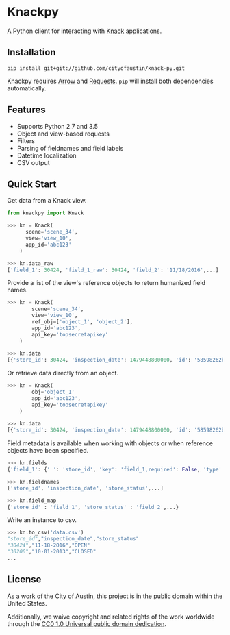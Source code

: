 # Knackpy 

A Python client for interacting with [Knack](http://knack.com) applications.

## Installation

```
pip install git+git://github.com/cityofaustin/knack-py.git
```

Knackpy requires [Arrow](http://arrow.readthedocs.io/en/latest/) and [Requests](http://docs.python-requests.org/en/master/). ```pip``` will install both dependencies automatically.

## Features
- Supports Python 2.7 and 3.5
- Object and view-based requests
- Filters
- Parsing of fieldnames and field labels
- Datetime localization
- CSV output

## Quick Start

Get data from a Knack view.

```python
from knackpy import Knack

>>> kn = Knack(
      scene='scene_34',
      view='view_10',
      app_id='abc123'
    )

>>> kn.data_raw
['field_1': 30424, 'field_1_raw': 30424, 'field_2': '11/18/2016',...]

```

Provide a list of the view's reference objects to return humanized field names.

```python
>>> kn = Knack(
        scene='scene_34',
        view='view_10',
        ref_obj=['object_1', 'object_2'],
        app_id='abc123',
        api_key='topsecretapikey'
    )
 
>>> kn.data
[{'store_id': 30424, 'inspection_date': 1479448800000, 'id': '58598262bcb3437b51194040'},...]

```

Or retrieve data directly from an object.

```python
>>> kn = Knack(
        obj='object_1'
        app_id='abc123',
        api_key='topsecretapikey'
    )
   
>>> kn.data
[{'store_id': 30424, 'inspection_date': 1479448800000, 'id': '58598262bcb3437b51194040'},...]
```

Field metadata is available when working with objects or when reference objects have been specified.

```python
>>> kn.fields
{'field_1': {' ': 'store_id', 'key': 'field_1,required': False, 'type': 'auto_increment'},...}

>>> kn.fieldnames
['store_id', 'inspection_date', 'store_status',...]

>>> kn.field_map
{'store_id' : 'field_1', 'store_status' : 'field_2',...}
```

Write an instance to csv.

```python
>>> kn.to_csv('data.csv')
"store_id","inspection_date","store_status"
"30424","11-18-2016","OPEN"
"30200","10-01-2013","CLOSED"
...
```

## License

As a work of the City of Austin, this project is in the public domain within the United States.

Additionally, we waive copyright and related rights of the work worldwide through the [CC0 1.0 Universal public domain dedication](https://creativecommons.org/publicdomain/zero/1.0/).


